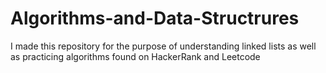 # Algorithms-and-Data-Structrures
I made this repository for the purpose of understanding linked lists as well as practicing algorithms found on HackerRank and Leetcode
